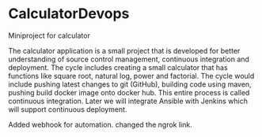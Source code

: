 # CalculatorDevops
Miniproject for calculator

The calculator application is a small project that is developed for better
understanding of source control management, continuous integration and
deployment. The cycle includes creating a small calculator that has functions like
square root, natural log, power and factorial.
The cycle would include pushing latest changes to git (GitHub), building code using
maven, pushing build docker image onto docker hub. This entire process is called
continuous integration.
Later we will integrate Ansible with Jenkins which will support continuous
deployment.


Added webhook for automation.
changed the ngrok link.
